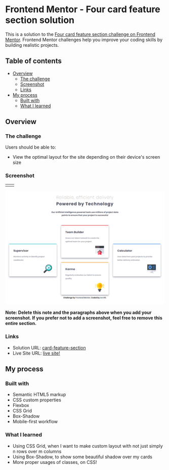 # Frontend Mentor - Four card feature section solution

This is a solution to the [Four card feature section challenge on Frontend Mentor](https://www.frontendmentor.io/challenges/four-card-feature-section-weK1eFYK). Frontend Mentor challenges help you improve your coding skills by building realistic projects. 

## Table of contents

- [Overview](#overview)
  - [The challenge](#the-challenge)
  - [Screenshot](#screenshot)
  - [Links](#links)
- [My process](#my-process)
  - [Built with](#built-with)
  - [What I learned](#what-i-learned)

## Overview
### The challenge
Users should be able to:
- View the optimal layout for the site depending on their device's screen size

### Screenshot

|  |  |
|--|--|
|  |  |
![](./design/screenshot-desktop.png)

**Note: Delete this note and the paragraphs above when you add your screenshot. If you prefer not to add a screenshot, feel free to remove this entire section.**

### Links

- Solution URL: [card-feature-section](https://github.com/mrv90/frontend-mentor_four-card-feature-section)
- Live Site URL: [live site!]([https://your-live-site-url.com](https://mrv90.github.io/frontend-mentor_four-card-feature-section/))

## My process

### Built with

- Semantic HTML5 markup
- CSS custom properties
- Flexbox
- CSS Grid
- Box-Shadow
- Mobile-first workflow

### What I learned

 - Using CSS Grid, when I want to make custom layout with not just simply n rows over m columns
 - Using Box-Shadow, to show some beautiful shadow over my cards
 - More proper usages of classes, on CSS!

